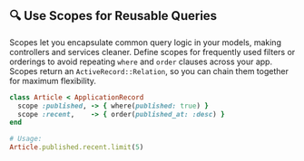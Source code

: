 ## 🔍 Use Scopes for Reusable Queries

Scopes let you encapsulate common query logic in your models, making controllers and services cleaner. Define scopes for frequently used filters or orderings to avoid repeating `where` and `order` clauses across your app. Scopes return an `ActiveRecord::Relation`, so you can chain them together for maximum flexibility.

```ruby
class Article < ApplicationRecord
  scope :published, -> { where(published: true) }
  scope :recent,    -> { order(published_at: :desc) }
end

# Usage:
Article.published.recent.limit(5)
```